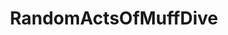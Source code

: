 ---
title: RandomActsOfMuffDive
crosslinks:
- r4r
- chicagor4r
- NYr4r
- VintageProTips
- Badhorsie1970
- dirtyr4r
- relationships
---